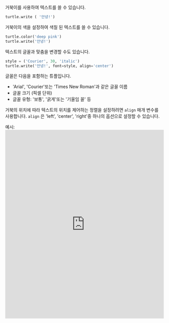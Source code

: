 거북이를 사용하여 텍스트를 쓸 수 있습니다.

```python
turtle.write ( '안녕!')
```

거북이의 색을 설정하여 색칠 된 텍스트를 쓸 수 있습니다.

```python
turtle.color('deep pink')
turtle.write('안녕!')
```

텍스트의 글꼴과 맞춤을 변경할 수도 있습니다.

```python
style = ('Courier', 30, 'italic')
turtle.write('안녕!', font=style, align='center')
```

글꼴은 다음을 포함하는 튜플입니다.

+ 'Arial', 'Courier'또는 'Times New Roman'과 같은 글꼴 이름
+ 글꼴 크기 (픽셀 단위)
+ 글꼴 유형: '보통', '굵게'또는 '기울임 꼴' 등

거북의 위치에 따라 텍스트의 위치를 ​​제어하는 ​​정렬을 설정하려면 `align` 매개 변수를 사용합니다. `align` 은 'left', 'center', 'right'중 하나의 옵션으로 설정할 수 있습니다.

예시: <iframe src="https://trinket.io/embed/python/52378ec006?start=result" width="100%" height="600" frameborder="0" marginwidth="0" marginheight="0" allowfullscreen mark="crwd-mark"></iframe>